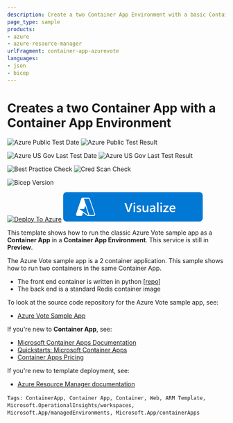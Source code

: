 ```yaml
---
description: Create a two Container App Environment with a basic Container App. It also deploys a Log Analytics Workspace to store logs.
page_type: sample
products:
- azure
- azure-resource-manager
urlFragment: container-app-azurevote
languages:
- json
- bicep
---
```

# Creates a two Container App with a Container App Environment

![Azure Public Test Date](https://azurequickstartsservice.blob.core.windows.net/badges/quickstarts/microsoft.app/container-app-azurevote/PublicLastTestDate.svg)
![Azure Public Test Result](https://azurequickstartsservice.blob.core.windows.net/badges/quickstarts/microsoft.app/container-app-azurevote/PublicDeployment.svg)

![Azure US Gov Last Test Date](https://azurequickstartsservice.blob.core.windows.net/badges/quickstarts/microsoft.app/container-app-azurevote/FairfaxLastTestDate.svg)
![Azure US Gov Last Test Result](https://azurequickstartsservice.blob.core.windows.net/badges/quickstarts/microsoft.app/container-app-azurevote/FairfaxDeployment.svg)

![Best Practice Check](https://azurequickstartsservice.blob.core.windows.net/badges/quickstarts/microsoft.app/container-app-azurevote/BestPracticeResult.svg)
![Cred Scan Check](https://azurequickstartsservice.blob.core.windows.net/badges/quickstarts/microsoft.app/container-app-azurevote/CredScanResult.svg)

![Bicep Version](https://azurequickstartsservice.blob.core.windows.net/badges/quickstarts/microsoft.app/container-app-azurevote/BicepVersion.svg)

[![Deploy To Azure](https://raw.githubusercontent.com/moarychan/azure-quickstart-templates/master/1-CONTRIBUTION-GUIDE/images/deploytoazure.svg?sanitize=true)](https://portal.azure.com/#create/Microsoft.Template/uri/https%3A%2F%2Fraw.githubusercontent.com%2Fmoarychan%2Fazure-quickstart-templates%2Fmaster%2Fquickstarts%2Fmicrosoft.app%2Fcontainer-app-azurevote%2Fazuredeploy.json)
[![Visualize](https://raw.githubusercontent.com/Azure/azure-quickstart-templates/master/1-CONTRIBUTION-GUIDE/images/visualizebutton.svg?sanitize=true)](http://armviz.io/#/?load=https%3A%2F%2Fraw.githubusercontent.com%2FAzure%2Fazure-quickstart-templates%2Fmaster%2Fquickstarts%2Fmicrosoft.app%2Fcontainer-app-azurevote%2Fazuredeploy.json)

This template shows how to run the classic Azure Vote sample app as a **Container App** in a **Container App Environment**. This service is still in **Preview**.

The Azure Vote sample app is a 2 container application. This sample shows how to run two containers in the same Container App.
- The front end container is written in python [[repo](https://github.com/Azure-Samples/azure-voting-app-redis)]
- The back end is a standard Redis container image

To look at the source code repository for the Azure Vote sample app, see:

- [Azure Vote Sample App](https://github.com/Azure-Samples/azure-voting-app-redis)

If you're new to **Container App**, see:

- [Microsoft Container Apps Documentation](https://docs.microsoft.com/azure/container-apps/)
- [Quickstarts: Microsoft Container Apps](https://docs.microsoft.com/azure/container-apps/get-started)
- [Container Apps Pricing](https://azure.microsoft.com/pricing/details/container-apps/)

If you're new to template deployment, see:

- [Azure Resource Manager documentation](https://docs.microsoft.com/azure/azure-resource-manager/)

`Tags: ContainerApp, Container App, Container, Web, ARM Template, Microsoft.OperationalInsights/workspaces, Microsoft.App/managedEnvironments, Microsoft.App/containerApps`
